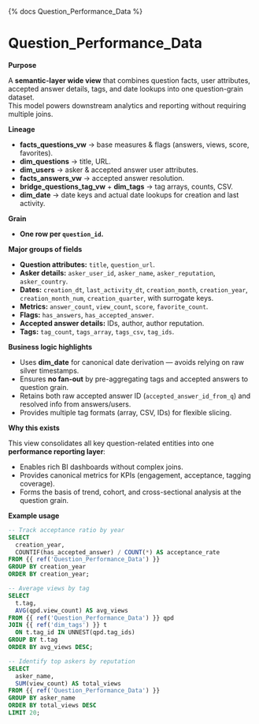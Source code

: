{% docs Question_Performance_Data %}

# Question_Performance_Data 

**Purpose**

A **semantic-layer wide view** that combines question facts, user attributes, accepted answer details, tags, and date lookups into one question-grain dataset.  
This model powers downstream analytics and reporting without requiring multiple joins.

**Lineage**

- **facts_questions_vw** → base measures & flags (answers, views, score, favorites).  
- **dim_questions** → title, URL.  
- **dim_users** → asker & accepted answer user attributes.  
- **facts_answers_vw** → accepted answer resolution.  
- **bridge_questions_tag_vw** + **dim_tags** → tag arrays, counts, CSV.  
- **dim_date** → date keys and actual date lookups for creation and last activity.

**Grain**

- **One row per `question_id`.**

**Major groups of fields**

- **Question attributes:** `title`, `question_url`.  
- **Asker details:** `asker_user_id`, `asker_name`, `asker_reputation`, `asker_country`.  
- **Dates:** `creation_dt`, `last_activity_dt`, `creation_month`, `creation_year`, `creation_month_num`, `creation_quarter`, with surrogate keys.  
- **Metrics:** `answer_count`, `view_count`, `score`, `favorite_count`.  
- **Flags:** `has_answers`, `has_accepted_answer`.  
- **Accepted answer details:** IDs, author, author reputation.  
- **Tags:** `tag_count`, `tags_array`, `tags_csv`, `tag_ids`.

**Business logic highlights**

- Uses **dim_date** for canonical date derivation — avoids relying on raw silver timestamps.  
- Ensures **no fan-out** by pre-aggregating tags and accepted answers to question grain.  
- Retains both raw accepted answer ID (`accepted_answer_id_from_q`) and resolved info from answers/users.  
- Provides multiple tag formats (array, CSV, IDs) for flexible slicing.

**Why this exists**

This view consolidates all key question-related entities into one **performance reporting layer**:  
- Enables rich BI dashboards without complex joins.  
- Provides canonical metrics for KPIs (engagement, acceptance, tagging coverage).  
- Forms the basis of trend, cohort, and cross-sectional analysis at the question grain.

**Example usage**

```sql
-- Track acceptance ratio by year
SELECT
  creation_year,
  COUNTIF(has_accepted_answer) / COUNT(*) AS acceptance_rate
FROM {{ ref('Question_Performance_Data') }}
GROUP BY creation_year
ORDER BY creation_year;

-- Average views by tag
SELECT
  t.tag,
  AVG(qpd.view_count) AS avg_views
FROM {{ ref('Question_Performance_Data') }} qpd
JOIN {{ ref('dim_tags') }} t
  ON t.tag_id IN UNNEST(qpd.tag_ids)
GROUP BY t.tag
ORDER BY avg_views DESC;

-- Identify top askers by reputation
SELECT
  asker_name,
  SUM(view_count) AS total_views
FROM {{ ref('Question_Performance_Data') }}
GROUP BY asker_name
ORDER BY total_views DESC
LIMIT 20;
